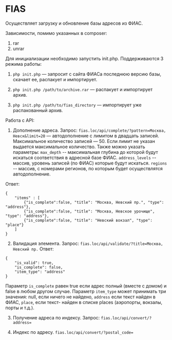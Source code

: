 FIAS
================

Осуществляет загрузку и обновление базы адресов из ФИАС.

Зависимости, помимо указанных в composer:
1. rar
2. unrar


Для инициализации необходимо запустить init.php. Поддерживаются 3 режима работы:

1. ```php init.php``` — запросит с сайта ФИАСа последнюю версию базы, скачает ее, распакует и импортирует.

2. ```php init.php /path/to/archive.rar``` — распакует и импортирует архив.

3. ```php init.php /path/to/fias_directory``` — импортирует уже распакованный архив.

Работа с API:
1. Дополнение адреса.
Запрос:
```fias.loc/api/complete/?pattern=Москва, Невск&limit=20``` — автодополнение с лимитом в двадцать записей.
Максимальное количество записей — 50. Если лимит не указан выдается максимальное количество.
Также можно указать параметры:
```max_depth``` -- максимальная глубина до которой будут искаться соответствия в адресной базе ФИАС.
```address_levels``` -- массив, уровень записей (по ФИАС) которые будут искаться.
```regions``` -- массив, с номерами регионов, по которым будет осуществлятся автодополнение.

Ответ:
```
{
    "items" : [
        {"is_complete":false, "title": "Москва, Невский пр.", "type": "address"},
        {"is_complete":false, "title": "Москва, Невское урочище", "type": "address"},
        {"is_complete":false, "title": "Невский вокзал", "type": "place"}
    ]
}
```

2. Валидация элемента.
Запрос:
```fias.loc/api/validate/?title=Москва, Невский пр.```
Ответ:
```
{
    "is_valid": true,
    "is_complete": false,
    "item_type": "address"
}
```
Параметр ```is_complete``` равен true если адрес полный (вместе с домом) и false в любом другом случае.
Параметр ```item_type``` может принимать три значения: null, если ничего не найдено, ```address``` если текст найден в ФИАС, ```place```, если текст- найден в списке places (аэропорты, вокзалы, порты и т.д.).


3. Получение адреса по индексу.
Запрос:
```fias.loc/api/convert/?address=```

4. Индекс по адресу.
```fias.loc/api/convert/?postal_code=```
